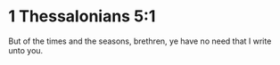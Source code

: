 # 1 Thessalonians 5:1

But of the times and the seasons, brethren, ye have no need that I write unto you.